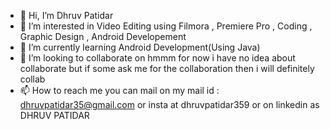 - 👋 Hi, I’m Dhruv Patidar
- 👀 I’m interested in Video Editing using Filmora , Premiere Pro , Coding , Graphic Design , Android Developement
- 🌱 I’m currently learning Android Development(Using Java)
- 💞️ I’m looking to collaborate on hmmm for now i have no idea about collaborate but if some ask me for the collaboration then i will definitely collab
- 📫 How to reach me you can mail on my mail id : dhruvpatidar35@gmail.com or insta at dhruvpatidar359 or on linkedin as DHRUV PATIDAR

<!---
dhruvpatidar359/dhruvpatidar359 is a ✨ special ✨ repository because its `README.md` (this file) appears on your GitHub profile.
You can click the Preview link to take a look at your changes.
--->
